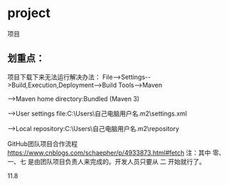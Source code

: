# project
项目

## 划重点：
项目下载下来无法运行解决办法：
File-->Settings-->Build,Execution,Deployment-->Build Tools-->Maven

-->Maven home directory:Bundled (Maven 3)

-->User settings file:C:\Users\自己电脑用户名\.m2\settings.xml

-->Local repository:C:\Users\自己电脑用户名\.m2\repository

GitHub团队项目合作流程
https://www.cnblogs.com/schaepher/p/4933873.html#fetch
注：其中 零、一、七 是由团队项目负责人来完成的。开发人员只要从 二 开始就行了。

11.8
